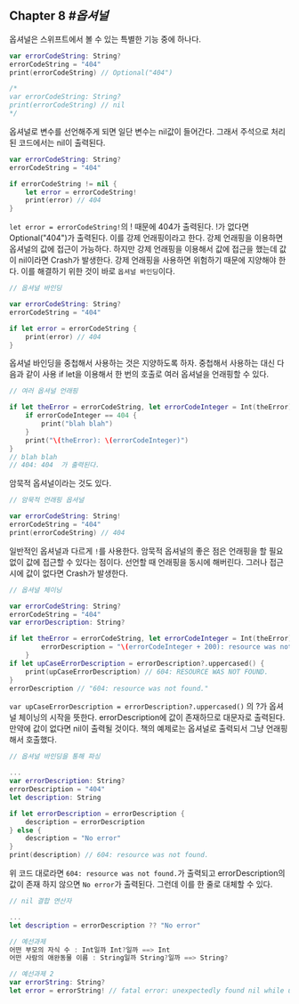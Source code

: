 

## Chapter 8 *#옵셔널*

옵셔널은 스위프트에서 볼 수 있는 특별한 기능 중에 하나다.

```swift
var errorCodeString: String?
errorCodeString = "404"
print(errorCodeString) // Optional("404")

/*
var errorCodeString: String?
print(errorCodeString) // nil 
*/
```

옵셔널로 변수를 선언해주게 되면 일단 변수는 nil값이 들어간다. 그래서 주석으로 처리된 코드에서는 nil이 출력된다.



```swift
var errorCodeString: String?
errorCodeString = "404"

if errorCodeString != nil {
    let error = errorCodeString!
    print(error) // 404
}
```

`let error = errorCodeString!`의 ! 때문에 404가 출력된다. !가 없다면 Optional("404")가 출력된다. 이를 강제 언래핑이라고 한다. 강제 언래핑을 이용하면 옵셔널의 값에 접근이 가능하다. 하지만 강제 언래핑을 이용해서 값에 접근을 했는데 값이 nil이라면 Crash가 발생한다. 강제 언래핑을 사용하면 위험하기 때문에 지양해야 한다. 이를 해결하기 위한 것이 바로 `옵셔널 바인딩`이다.

```swift
// 옵셔널 바인딩

var errorCodeString: String?
errorCodeString = "404"

if let error = errorCodeString {
    print(error) // 404
}
```

옵셔널 바인딩을 중첩해서 사용하는 것은 지양하도록 하자. 중첩해서 사용하는 대신 다음과 같이 사용 if let을 이용해서 한 번의 호출로 여러 옵셔널을 언래핑할 수 있다. 

```swift
// 여러 옵셔널 언래핑

if let theError = errorCodeString, let errorCodeInteger = Int(theError) {
    if errorCodeInteger == 404 {
        print("blah blah") 
    }
    print("\(theError): \(errorCodeInteger)")
}
// blah blah 
// 404: 404  가 출력된다.
```



암묵적 옵셔널이라는 것도 있다.

```swift
// 암묵적 언래핑 옵셔널

var errorCodeString: String!
errorCodeString = "404"
print(errorCodeString) // 404
```

일반적인 옵셔널과 다르게 `!`를 사용한다. 암묵적 옵셔널의 좋은 점은 언래핑을 할 필요없이 값에 접근할 수 있다는 점이다. 선언할 때 언래핑을 동시에 해버린다. 그러나 접근시에 값이 없다면 Crash가 발생한다. 



```swift
// 옵셔널 체이닝

var errorCodeString: String?
errorCodeString = "404"
var errorDescription: String?

if let theError = errorCodeString, let errorCodeInteger = Int(theError), errorCodeInteger == 404 {
        errorDescription = "\(errorCodeInteger + 200): resource was not found."
    }
if let upCaseErrorDescription = errorDescription?.uppercased() {
    print(upCaseErrorDescription) // 604: RESOURCE WAS NOT FOUND.
}
errorDescription // "604: resource was not found."
```

`var upCaseErrorDescription = errorDescription?.uppercased()` 의 ?가 옵셔널 체이닝의 시작을 뜻한다. errorDescription에 값이 존재하므로 대문자로 출력된다. 만약에 값이 없다면 nil이 출력될 것이다. 책의 예제로는 옵셔널로 출력되서 그냥 언래핑해서 호출했다.



```swift
// 옵셔널 바인딩을 통해 파싱

...
var errorDescription: String?
errorDescription = "404"
let description: String

if let errorDescription = errorDescription {
    description = errorDescription
} else {
    description = "No error"
}
print(description) // 604: resource was not found.
```

위 코드 대로라면  `604: resource was not found.`가 출력되고 errorDescription의 값이 존재 하지 않으면  `No error`가 출력된다. 그런데 이를 한 줄로 대체할 수 있다.

```swift
// nil 결합 연산자

...
let description = errorDescription ?? "No error"
```



```swift
// 예선과제
어떤 부모의 자식 수 : Int일까 Int?일까 ==> Int
어떤 사람의 애완동물 이름 : String일까 String?일까 ==> String?

// 예선과제 2
var errorString: String?
let error = errorString! // fatal error: unexpectedly found nil while unwrapping an Optional value
```

